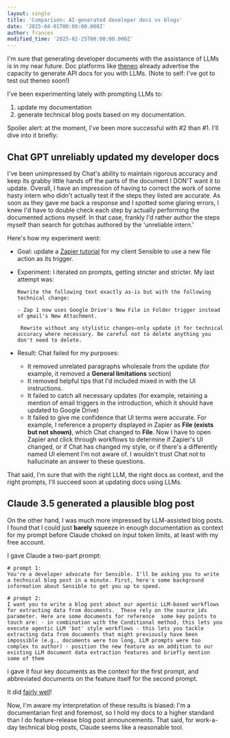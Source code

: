 ```yaml
---
layout: single
title: 'Comparison: AI-generated developer docs vs blogs'
date: '2025-04-01T00:00:00.000Z'
author: frances
modified_time: '2025-02-25T00:00:00.000Z'
---
```


I'm sure that generating developer documents with the assistance of LLMs is in my near future. Doc platforms like  [theneo](https://www.theneo.io/) already advertise the capacity to generate API docs for you with LLMs. (Note to self: I've got to test out theneo soon!)

I've been experimenting lately with prompting LLMs to:

1. update my documentation   
2. generate technical blog posts based on my documentation.

Spoiler alert: at the moment, I've been more successful with #2 than #1. I'll dive into it briefly:

## Chat GPT unreliably updated my developer docs

I've been unimpressed by Chat's ability to maintain rigorous accuracy and keep its grabby little hands off the parts of the document I DON'T want it to update. Overall, I have an impression of having to correct the work of some hasty intern who didn't actually test if the steps they listed are accurate. As soon as they gave me back a response and I spotted some glaring errors, I knew I'd have to double check each step by actually performing the documented actions myself. In that case, frankly I'd rather author the steps myself than search for gotchas authored by the 'unreliable intern.'

Here's how my experiment went:

- Goal: update a [Zapier tutorial](https://docs.sensible.so/docs/zapier-tutorial-2) for my client Sensible to use a new file action as its trigger.

- Experiment: I iterated on prompts, getting stricter and stricter. My last attempt was:

  ```
  Rewrite the following text exactly as-is but with the following technical change:
  
  - Zap 1 now uses Google Drive's New File in Folder trigger instead of gmail's New Attachment.
  
   Rewrite without any stylistic changes—only update it for technical accuracy where necessary. Be careful not to delete anything you don't need to delete.
  
  ```

- Result: Chat failed for my purposes:

  - It removed unrelated paragraphs wholesale from the update (for example, it removed a **General limitations** section)
  - It removed helpful tips that I'd included mixed in with the UI instructions.
  - It failed to catch all necessary updates (for example, retaining a mention of email triggers in the introduction, which it should have updated to Google Drive)
  - It failed to give me confidence that UI terms were accurate. For example, I reference a property displayed in Zapier as **File (exists but not shown)**, which Chat changed to **File**. Now I have to open Zapier and click through workflows to determine if Zapier's UI changed, or if Chat has changed my style, or if there's a differently named UI element I'm not aware of. I wouldn't trust Chat not to hallucinate an answer to these questions.


That said, I'm sure that with the right LLM, the right docs as context, and the right prompts, I'll succeed soon at updating docs using LLMs. 

## Claude 3.5 generated a plausible blog post

 On the other hand, I was much more impressed by LLM-assisted blog posts. I found that I could just **barely** squeeze in enough documentation as context for my prompt before Claude choked on input token limits, at least with my free account.

I gave Claude a two-part prompt:

```
# prompt 1:
You're a developer advocate for Sensible. I'll be asking you to write a technical blog post in a minute. First, here's some background information about Sensible to get you up to speed.

# prompt 2:
I want you to write a blog post about our agentic LLM-based workflows for extracting data from documents.  These rely on the source_ids parameter. Here are some documents for reference  some key points to touch are: - in combination with the Conditional method, this lets you execute agentic LLM 'bot' style workflows - this lets you tackle extracting data from documents that might previously have been impossible (e.g., documents were too long, LLM prompts were too complex to author) - position the new feature as an addition to our existing LLM document data extraction features and briefly mention some of them
```

I gave it four key documents as the context for the first prompt, and abbreviated documents on the feature itself for the second prompt.

It did [fairly well](https://claude.site/artifacts/6feb1347-56e5-4d7a-b847-c05ada9c76b3 )!

Now, I'm aware my interpretation of these results is biased: I'm a documentarian first and foremost, so I hold my docs to a higher standard than I do feature-release blog post announcements. That said, for work-a-day technical blog posts,  Claude seems like a reasonable tool.

